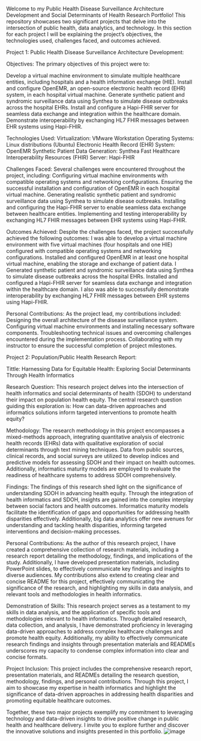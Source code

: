 Welcome to my Public Health Disease Surveillance Architecture Development and Social Determinants of Health Research Portfolio! This repository showcases two significant projects that delve into the intersection of public health, data analytics, and technology. In this section for each project I will be explaining the project’s objectives, the technologies used, challenges faced, and outcomes achieved.

Project 1: Public Health Disease Surveillance Architecture Development:

Objectives:
The primary objectives of this project were to:

Develop a virtual machine environment to simulate multiple healthcare entities, including hospitals and a health information exchange (HIE).
Install and configure OpenEMR, an open-source electronic health record (EHR) system, in each hospital virtual machine.
Generate synthetic patient and syndromic surveillance data using Synthea to simulate disease outbreaks across the hospital EHRs.
Install and configure a Hapi-FHIR server for seamless data exchange and integration within the healthcare domain.
Demonstrate interoperability by exchanging HL7 FHIR messages between EHR systems using Hapi-FHIR.

Technologies Used:
Virtualization: VMware Workstation
Operating Systems: Linux distributions (Ubuntu)
Electronic Health Record (EHR) System: OpenEMR
Synthetic Patient Data Generation: Synthea
Fast Healthcare Interoperability Resources (FHIR) Server: Hapi-FHIR

Challenges Faced:
Several challenges were encountered throughout the project, including:
Configuring virtual machine environments with compatible operating systems and networking configurations.
Ensuring the successful installation and configuration of OpenEMR in each hospital virtual machine.
Generating realistic synthetic patient and syndromic surveillance data using Synthea to simulate disease outbreaks.
Installing and configuring the Hapi-FHIR server to enable seamless data exchange between healthcare entities.
Implementing and testing interoperability by exchanging HL7 FHIR messages between EHR systems using Hapi-FHIR.

Outcomes Achieved:
Despite the challenges faced, the project successfully achieved the following outcomes:
I was able to develop a virtual machine environment with five virtual machines (four hospitals and one HIE) configured with compatible operating systems and networking configurations. Installed and configured OpenEMR in at least one hospital virtual machine, enabling the storage and exchange of patient data. I Generated synthetic patient and syndromic surveillance data using Synthea to simulate disease outbreaks across the hospital EHRs. Installed and configured a Hapi-FHIR server for seamless data exchange and integration within the healthcare domain. I also was able to successfully demonstrate interoperability by exchanging HL7 FHIR messages between EHR systems using Hapi-FHIR.

Personal Contributions:
As the project lead, my contributions included:
Designing the overall architecture of the disease surveillance system.
Configuring virtual machine environments and installing necessary software components.
Troubleshooting technical issues and overcoming challenges encountered during the implementation process.
Collaborating with my instructor to ensure the successful completion of project milestones.

Project 2: Population/Public Health Research Report: 

Tittle: Harnessing Data for Equitable Health: Exploring Social Determinants Through Health Informatics 

Research Question:
This research project delves into the intersection of health informatics and social determinants of health (SDOH) to understand their impact on population health equity. The central research question guiding this exploration is: How can data-driven approaches and informatics solutions inform targeted interventions to promote health equity?

Methodology:
The research methodology in this project encompasses a mixed-methods approach, integrating quantitative analysis of electronic health records (EHRs) data with qualitative exploration of social determinants through text mining techniques. Data from public sources, clinical records, and social surveys are utilized to develop indices and predictive models for assessing SDOH and their impact on health outcomes. Additionally, informatics maturity models are employed to evaluate the readiness of healthcare systems to address SDOH comprehensively.

Findings:
The findings of this research shed light on the significance of understanding SDOH in advancing health equity. Through the integration of health informatics and SDOH, insights are gained into the complex interplay between social factors and health outcomes. Informatics maturity models facilitate the identification of gaps and opportunities for addressing health disparities effectively. Additionally, big data analytics offer new avenues for understanding and tackling health disparities, informing targeted interventions and decision-making processes.

Personal Contributions:
As the author of this research project, I have created a comprehensive collection of research materials, including a research report detailing the methodology, findings, and implications of the study. Additionally, I have developed presentation materials, including PowerPoint slides, to effectively communicate key findings and insights to diverse audiences. My contributions also extend to creating clear and concise README for this project, effectively communicating the significance of the research, and highlighting my skills in data analysis, and relevant tools and methodologies in health informatics.

Demonstration of Skills:
This research project serves as a testament to my skills in data analysis, and the application of specific tools and methodologies relevant to health informatics. Through detailed research, data collection, and analysis, I have demonstrated proficiency in leveraging data-driven approaches to address complex healthcare challenges and promote health equity. Additionally, my ability to effectively communicate research findings and insights through presentation materials and READMEs underscores my capacity to condense complex information into clear and concise formats.

Project Inclusion:
This project includes the comprehensive research report, presentation materials, and READMEs detailing the research question, methodology, findings, and personal contributions. Through this project, I aim to showcase my expertise in health informatics and highlight the significance of data-driven approaches in addressing health disparities and promoting equitable healthcare outcomes.

Together, these two major projects exemplify my commitment to leveraging technology and data-driven insights to drive positive change in public health and healthcare delivery. I invite you to explore further and discover the innovative solutions and insights presented in this portfolio.
![image](https://github.com/AsianaHolloway/Asiana-Holloway/assets/167465369/ac600a1b-bb25-47d1-9d0a-750e2c3c47ac)
